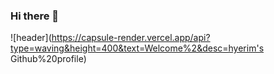 ### Hi there 👋

![header](https://capsule-render.vercel.app/api?type=waving&height=400&text=Welcome%2&desc=hyerim's Github%20profile)
